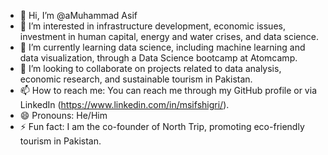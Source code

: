 - 👋 Hi, I’m @aMuhammad Asif
- 👀 I’m interested in infrastructure development, economic issues, investment in human capital, energy and water crises, and data science.
- 🌱 I’m currently learning data science, including machine learning and data visualization, through a Data Science bootcamp at Atomcamp.
- 💞️ I’m looking to collaborate on projects related to data analysis, economic research, and sustainable tourism in Pakistan.
- 📫 How to reach me: You can reach me through my GitHub profile or via LinkedIn (https://www.linkedin.com/in/msifshigri/).
- 😄 Pronouns: He/Him
- ⚡ Fun fact: I am the co-founder of North Trip, promoting eco-friendly tourism in Pakistan.
